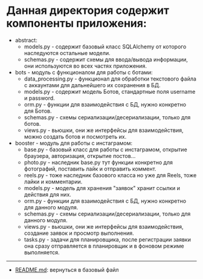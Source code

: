 # Данная директория содержит компоненты приложения:
- abstract:
    - models.py - содержит базовый класс SQLAlchemy от которого наследуются остальные модели.
    - schemas.py - содержит схемы для ввода/вывода информации, они используются во всех частях приложения.
- bots - модуль с функционалом для работы с ботами:
    - data_processing.py - функционал для обработки текстового файла с аккаунтами для дальнейшего их сохранения в БД.
    - models.py - содержит модель Ботов, стандартные поля username и password.
    - orm.py - функции для взаимодействия с БД, нужно конкретно для Ботов.
    - schemas.py - схемы сериализации/десериализации, только для ботов.
    - views.py - вьюшки, они же интерфейсы для взаимодействия, можно создать ботов и посмотреть их.
- booster - модуль для работы с инстаграмом:
    - base.py - базовый класс для работы с инстаграмом, открытие браузера, авторизация, открытие постов...
    - photo.py - наследник base.py тут функции конкретно для фотографий, поставить лайк и отправить коммент.
    - reels.py - тоже наследник базового класса но уже для Reels, тоже лайки и комментарии.
    - models.py - модель для хранения "заявок" хранит ссылки и действия для них.
    - orm.py - функции для взаимодействия с БД, нужно конкретно для данного модуля.
    - schemas.py - схемы сериализации/десериализации, только для данного модуля.
    - views.py - вьюшки, они же интерфейсы для взаимодействия, создание заявок и просмотр выполнения.
    - tasks.py - задачи для планировщика, после регистрации заявки она сразу отправляется в планировщик и в фоновом режиме выполняется.
    

___

- [README.md](/README.md): вернуться в базовый файл
